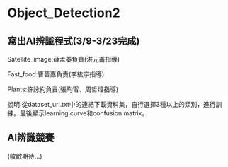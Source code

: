 # Object_Detection2
## 寫出AI辨識程式(3/9-3/23完成)
Satellite_image:薛孟蓁負責(洪元甫指導)

Fast_food:曹晉嘉負責(李紘宇指導)

Plants:許詠約負責(張昀甯、周哲煒指導)

說明:從dataset_url.txt中的連結下載資料集，自行選擇3種以上的類別，進行訓練。最後顯示learning curve和confusion matrix。

## AI辨識競賽
(敬啟期待...)
